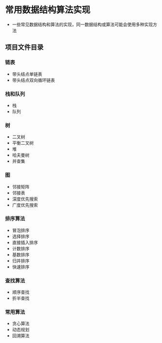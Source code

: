 # 常用数据结构算法实现

* 一些常见数据结构和算法的实现，同一数据结构或算法可能会使用多种实现方法

## 项目文件目录

### 链表

* 带头结点单链表
* 带头结点双向循环链表

### 栈和队列

* 栈
* 队列

### 树

* 二叉树
* 平衡二叉树
* 堆
* 哈夫曼树
* 并查集

### 图

* 邻接矩阵
* 邻接表
* 深度优先搜索
* 广度优先搜索



### 排序算法

* 冒泡排序
* 选择排序
* 直接插入排序
* 计数排序
* 基数排序
* 归并排序
* 快速排序

### 查找算法

* 顺序查找
* 折半查找

### 常用算法

* 贪心算法
* 动态规划
* 回溯算法
